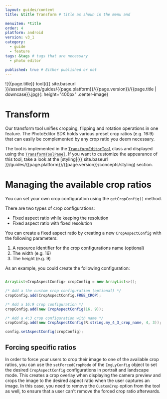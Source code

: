 ```yaml
---
layout: guides/content
title: &title Transform # title as shown in the menu and 

menuitem: *title
order: 4
platform: android
version: v3_1
category: 
  - guide
  - feature
tags: &tags # tags that are necessary
  - photo editor 

published: true # Either published or not 
---
```


![{{page.title}} tool]({{ site.baseurl }}/assets/images/guides/{{page.platform}}/{{page.version}}/{{page.title | downcase}}.jpg){: height="400px" .center-image}

# Transform

Our transform tool unifies cropping, flipping and rotation operations in one feature. The PhotoEditor SDK holds various preset crop ratios (e.g. 16:9) that can easily be complemented by any crop ratio you deem necessary.

The tool is implemented in the [`TransformEditorTool`]({{site.baseurl}}/apidocs/{{page.platform}}/{{page.version}}/ly/img/android/sdk/tools/TransformEditorTool.html) class and displayed using the [`TransformToolPanel`]({{site.baseurl}}/apidocs/{{page.platform}}/{{page.version}}/ly/img/android/ui/panels/TransformToolPanel.html). If you want to customize the appearance of this tool, take a look at the [styling]({{ site.baseurl }}/guides/{{page.platform}}/{{page.version}}/concepts/styling) section.

# Managing the available crop ratios

You can set your own crop configuration using the `getCropConfig()` method.

There are two types of crop configurations:

* Fixed aspect ratio while keeping the resolution
* Fixed aspect ratio with fixed resolution

You can create a fixed aspect ratio by creating a new `CropAspectConfig` with the following parameters:

1. A resource identifier for the crop configurations name (optional)
2. The width (e.g. 16)
3. The height (e.g. 9)

As an example, you could create the following configuration:

```java

ArrayList<CropAspectConfig> cropConfig = new ArrayList<>();

/* Add a the custom crop configuration (optional) */
cropConfig.add(CropAspectConfig.FREE_CROP);

/* Add a 16:9 crop configuration */
cropConfig.add(new CropAspectConfig(16, 9));

/* Add a 4:3 crop configuration with name */
cropConfig.add(new CropAspectConfig(R.string.my_4_3_crop_name, 4, 3));

config.setAspectConfig(cropConfig);
```

## Forcing specific ratios

In order to force your users to crop their image to one of the available crop ratios, you can use the `setForcedCropMode` of the `ImgLyConfig` object to set the desired `CropAspectConfig` configurations in portrait and landscape mode. This creates a crop overlay when displaying the camera preview and crops the image to the desired aspect ratio when the user captures an image. In this case, you need to remove the `CustomCrop` option from the tool as well, to ensure that a user can't remove the forced crop ratio afterwards.

